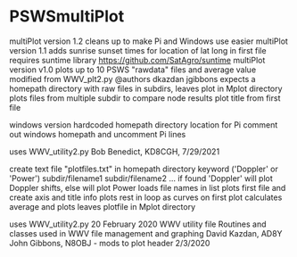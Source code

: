 # PSWSmultiPlot
multiPlot version 1.2 cleans up to make Pi and Windows use easier
multiPlot version 1.1 adds sunrise sunset times for location of lat long in first file
requires suntime library https://github.com/SatAgro/suntime
multiPlot version v1.0 plots up to 10 PSWS "rawdata" files and average value
modified from WWV_plt2.py @authors dkazdan jgibbons
expects a homepath directory with raw files in subdirs, leaves plot in Mplot directory
plots files from multiple subdir to compare node results
plot title from first file

windows version hardcoded homepath directory location
for Pi comment out windows homepath and uncomment Pi lines

uses WWV_utility2.py
Bob Benedict, KD8CGH, 7/29/2021

create text file "plotfiles.txt" in homepath directory
  keyword ('Doppler' or 'Power')
  subdir/filename1 
  subdir/filename2
  ...
if found 'Doppler' will plot Doppler shifts, else will plot Power
loads file names in list
plots first file and create axis and title info
plots rest in loop as curves on first plot
calculates average and plots
leaves plotfile in Mplot directory

uses WWV_utility2.py
20 February 2020
WWV utility file
Routines and classes used in WWV file management and graphing
David Kazdan, AD8Y
John Gibbons, N8OBJ - mods to plot header 2/3/2020
